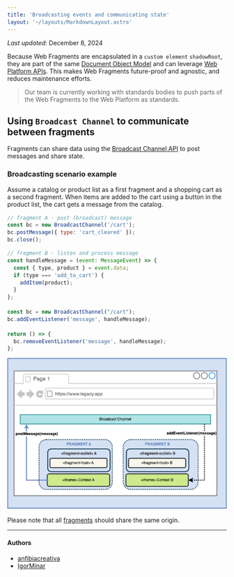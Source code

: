 ```yaml
---
title: 'Broadcasting events and communicating state'
layout: '~/layouts/MarkdownLayout.astro'
---
```


_Last updated_: December 8, 2024

Because Web Fragments are encapsulated in a `custom element` `shadowRoot`, they are part of the same [Document Object Model](https://developer.mozilla.org/en-US/docs/Glossary/DOM) and can leverage [Web Platform APIs](https://developer.mozilla.org/en-US/docs/Web/API). This makes Web Fragments future-proof and agnostic, and reduces maintenance efforts.

> Our team is currently working with standards bodies to push parts of the Web Fragments to the Web Platform as standards.

## Using `Broadcast Channel` to communicate between fragments

Fragments can share data using the [Broadcast Channel API](https://developer.mozilla.org/en-US/docs/Web/API/Broadcast_Channel_API) to post messages and share state. 

### Broadcasting scenario example

Assume a catalog or product list as a first fragment and a shopping cart as a second fragment. When items are added to the cart using a button in the product list, the cart gets a message from the catalog.

```javascript
// fragment A - post (broadcast) message
const bc = new BroadcastChannel('/cart');
bc.postMessage({ type: 'cart_cleared' });
bc.close();
```

```javascript
// fragment B - listen and process message
const handleMessage = (event: MessageEvent) => {
  const { type, product } = event.data;
  if (type === 'add_to_cart') {
    addItem(product);
  }
};

const bc = new BroadcastChannel("/cart");
bc.addEventListener('message', handleMessage);

return () => {
  bc.removeEventListener('message', handleMessage);
};
```

![web fragments middleware](../../assets/images/wf-broadcastchannel.drawio.png)

Please note that all [fragments](./glossary#fragment) should share the same origin.

--------------
#### Authors
<ul class="authors">
    <li class="author"><a href="https://github.com/anfibiacreativa">anfibiacreativa</a></li>
    <li class="author"><a href="https://github.com/igorminar">IgorMinar</a></li>
<ul>